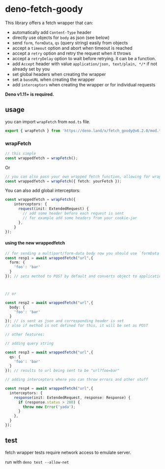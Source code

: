 # deno-fetch-goody

This library offers a fetch wrapper that can:

- automatically add `Content-Type` header
- directly use objects for `body` as json (see below)
- send `form`, `formData`, `qs` (query string) easily from objects
- accept a `timeout` option and abort when timeout is reached
- accept a `retry` option and retry the request when it throws
- accept a `retryDelay` option to wait before retrying. it can be a function.
- add `Accept` header with value `application/json, text/plain, */*` if not already set by you
- set global headers when creating the wrapper
- set a `baseURL` when creating the wrapper
- add `interceptors` when creating the wrapper or for individual requests

**Deno v1.11+ is required.**

## usage

you can import `wrapFetch` from `mod.ts` file.

```ts
export { wrapFetch } from 'https://deno.land/x/fetch_goody@v6.2.0/mod.ts';
```

### wrapFetch

```ts
// this simple
const wrappedfetch = wrapFetch();
```

Or

```ts
// you can also pass your own wrapped fetch function, allowing for wrapping fetch multiple times
const wrappedfetch = wrapFetch({ fetch: yourFetch });
```

You can also add global interceptors:

```ts
const wrappedfetch = wrapFetch({ 
    interceptors: {
      request(init: ExtendedRequest) {
        // add some header before each request is sent
        // for example add some headers from your cookie-jar
      },
    }
});
```

#### using the new wrappedfetch

```ts
// for sending a multipart/form-data body now you should use `formData`.
const resp1 = await wrappedfetch("url",{
  form: {
    'foo': 'bar'
  }
}); // sets method to POST by default and converts object to application/x-www-form-urlencoded.



// or 

const resp2 = await wrappedfetch("url",{
  body: {
    'foo': 'bar'
  }
}); // is sent as json and corresponding header is set
// also if method is not defined for this, it will be set as POST

// other features:

// adding query string

const resp3 = await wrappedfetch("url",{
  qs: {
    'foo': 'bar'
  }
}); // results to url being sent to be "url?foo=bar"

// adding interceptors where you can throw errors and other stuff

const resp4 = await wrappedfetch("url",{
  interceptors: {
    response(init: ExtendedRequest, response: Response) {
      if (response.status > 200) {
        throw new Error('yada');
      }
    },
  }
});

```

## test

fetch wrapper tests require network access to emulate server.

run with `deno test --allow-net`
